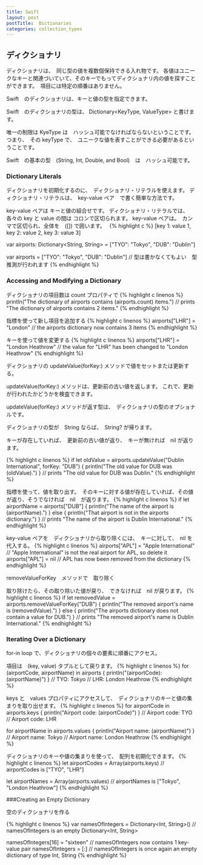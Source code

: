 ```yaml
---
title: Swift
layout: post
postTitle:  Dictionaries
categories: collection_types
---
```


## ディクショナリ

ディクショナリは、　同じ型の値を複数個保持できる入れ物です。
各値はユニークなキーと関連づいていて、そのキーでもってディクショナリ内の値を探すことができます。　項目には特定の順番はありません。

Swift　のディクショナリは、キーと値の型を指定できます。

Swift　のディクショナリの型は、 Dictionary&lt;KeyType, ValueType&gt; と書けます。

唯一の制限は KyeType は　ハッシュ可能でなければならないということです。つまり、　その keyType で、　ユニークな値を表すことができる必要があるということです。

Swift　の基本の型　(String, Int, Double, and Bool)　は　ハッシュ可能です。 

### Dictionary Literals

ディクショナリを初期化するのに、　ディクショナリ・リテラルを使えます。
ディクショナリ・リテラルは、　key-value ペア　で書く簡単な方法です。

key-value ペアは キーと値の組合せです。 ディクショナリ・リテラルでは、　各々の key と value の間は
コロンで区切られます。 key-value ペアは。　カンマで区切られ、全体を　([]) で囲います。　
{% highlight c %}
[key 1: value 1, key 2: value 2, key 3: value 3]

var airports: Dictionary<String, String> = ["TYO": "Tokyo", "DUB": "Dublin"]

var airports = ["TYO": "Tokyo", "DUB": "Dublin"]
// 型は書かなくてもよい　型推測が行われます
{% endhighlight %}


### Accessing and Modifying a Dictionary

ディクショナリの項目数は count プロパティで
{% highlight c linenos %}
println("The dictionary of airports contains \(airports.count) items.")
// prints "The dictionary of airports contains 2 items."
{% endhighlight %}

指標を使って新し項目を追加する
{% highlight c linenos %}
airports["LHR"] = "London"
// the airports dictionary now contains 3 items
{% endhighlight %}


キーを使って値を変更する
{% highlight c linenos %}
airports["LHR"] = "London Heathrow"
// the value for "LHR" has been changed to "London Heathrow"
{% endhighlight %}

ディクショナリの updateValue(forKey:) メソッドで値をセットまたは更新する。

updateValue(forKey:) メソッドは、更新前の古い値を返します。 
これで、更新が行われたかどうかを検査できます。

updateValue(forKey:) メソッドが返す型は、　ディクショナリの型のオプショナルです。

ディクショナリの型が　String ならば、　String? が帰ります。

キーが存在していれば、　更新前の古い値が返り、　キーが無ければ　nil が返ります。

{% highlight c linenos %}
if let oldValue = airports.updateValue("Dublin International", forKey: "DUB") {
    println("The old value for DUB was \(oldValue).")
}
// prints "The old value for DUB was Dublin."
{% endhighlight %}


指標を使って、値を取り出す。　そのキーに対する値が存在していれば、その値が返り、そうでなければ　nil　が返ります。
{% highlight c linenos %}
if let airportName = airports["DUB"] {
    println("The name of the airport is \(airportName).")
} else {
    println("That airport is not in the airports dictionary.")
}
// prints "The name of the airport is Dublin International."
{% endhighlight %}


key-value ペアを　ディクショナリから取り除くには、　キーに対して、　nil を代入する。
{% highlight c linenos %}
airports["APL"] = "Apple International"
// "Apple International" is not the real airport for APL, so delete it
airports["APL"] = nil
// APL has now been removed from the dictionary
{% endhighlight %}

removeValueForKey　メソッドで　取り除く

取り除けたら、その取り除いた値が戻り、　できなければ　nil が戻ります。
{% highlight c linenos %}
if let removedValue = airports.removeValueForKey("DUB") {
    println("The removed airport's name is \(removedValue).")
} else {
    println("The airports dictionary does not contain a value for DUB.")
}
// prints "The removed airport's name is Dublin International."
{% endhighlight %}

### Iterating Over a Dictionary

for-in loop で、ディクショナリの個々の要素に順番にアクセス。

項目は　(key, value) タプルとして戻ります。
{% highlight c linenos %}
for (airportCode, airportName) in airports {
    println("\(airportCode): \(airportName)")
}
// TYO: Tokyo
// LHR: London Heathrow
{% endhighlight %}

keys と　values プロパティにアクセスして、　ディクショナリのキーと値の集まりを取り出せます。
{% highlight c linenos %}
for airportCode in airports.keys {
    println("Airport code: \(airportCode)")
}
// Airport code: TYO
// Airport code: LHR
 
for airportName in airports.values {
    println("Airport name: \(airportName)")
}
// Airport name: Tokyo
// Airport name: London Heathrow
{% endhighlight %}


ディクショナリのキーや値の集まりを使って、　配列を初期化できます。
{% highlight c linenos %}
let airportCodes = Array(airports.keys)
// airportCodes is ["TYO", "LHR"]
 
let airportNames = Array(airports.values)
// airportNames is ["Tokyo", "London Heathrow"]
{% endhighlight %}


###Creating an Empty Dictionary

空のディクショナリを作る

{% highlight c linenos %}
var namesOfIntegers = Dictionary<Int, String>()
// namesOfIntegers is an empty Dictionary<Int, String>

namesOfIntegers[16] = "sixteen"
// namesOfIntegers now contains 1 key-value pair
namesOfIntegers = [:]
// namesOfIntegers is once again an empty dictionary of type Int, String
{% endhighlight %}
